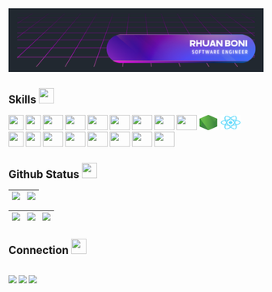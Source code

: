  <img src="novoheader.png" />
 
## Skills <img height="30" width="30" src="https://cdn-icons-png.flaticon.com/512/4614/4614145.png" />
<div style="display: inline_block">
 <img height="30" width="30" src="https://cdn-icons-png.flaticon.com/512/6009/6009939.png" />
 <img height="30" width="30" src="https://upload.wikimedia.org/wikipedia/commons/5/59/Empty.png" />
 <img height="30" width="40" src="https://cdn.jsdelivr.net/gh/devicons/devicon@latest/icons/python/python-original.svg" />
 <img height="30" width="40" src="https://cdn.jsdelivr.net/gh/devicons/devicon@latest/icons/html5/html5-original.svg" />
 <img height="30" width="40" src="https://cdn.jsdelivr.net/gh/devicons/devicon@latest/icons/css3/css3-original.svg" />
<img height="30" width="40" src="https://cdn.jsdelivr.net/gh/devicons/devicon@latest/icons/javascript/javascript-original.svg" />
 <img height="30" width="40" src="https://cdn.jsdelivr.net/gh/devicons/devicon@latest/icons/bootstrap/bootstrap-original.svg" />
 <img height="30" width="40" src="https://cdn.jsdelivr.net/gh/devicons/devicon@latest/icons/c/c-original.svg" />
 <img height="30" width="40" src="https://cdn.jsdelivr.net/gh/devicons/devicon@latest/icons/java/java-original.svg" />
<img height="30" width="40" src="https://github.com/devicons/devicon/blob/master/icons/nodejs/nodejs-original.svg" />
<img height="30" width="40" src="https://github.com/devicons/devicon/blob/master/icons/react/react-original.svg" />
</div>

<div style="display: inline_block">
 <img height="30" width="30" src="https://cdn-icons-png.flaticon.com/512/8759/8759159.png" />
 <img height="30" width="30" src="https://upload.wikimedia.org/wikipedia/commons/5/59/Empty.png" />
 <img height="30" width="40" src="https://cdn.jsdelivr.net/gh/devicons/devicon@latest/icons/git/git-original.svg" />
 <img height="30" width="40" src="https://cdn.jsdelivr.net/gh/devicons/devicon@latest/icons/github/github-original.svg" />
<img height="30" width="40" src="https://cdn.jsdelivr.net/gh/devicons/devicon@latest/icons/vscode/vscode-original.svg" />
<img height="30" width="40" src="https://cdn.jsdelivr.net/gh/devicons/devicon@latest/icons/intellij/intellij-original.svg" />
<img height="30" width="40" src="https://cdn.jsdelivr.net/gh/devicons/devicon@latest/icons/canva/canva-original.svg" />
<img height="30" width="40" src="https://cdn.jsdelivr.net/gh/devicons/devicon@latest/icons/figma/figma-original.svg" />
</div>

## Github Status <img height="30" width="30" src="https://cdn-icons-png.freepik.com/512/5024/5024509.png" />
|![](http://github-profile-summary-cards.vercel.app/api/cards/profile-details?username=Rhuan-aa&theme=tokyonight) | ![](http://github-profile-summary-cards.vercel.app/api/cards/productive-time?username=Rhuan-aa&theme=tokyonight&utcOffset=8) |
| :-: | :-: |

| ![](http://github-profile-summary-cards.vercel.app/api/cards/stats?username=Rhuan-aa&theme=tokyonight) | ![](http://github-profile-summary-cards.vercel.app/api/cards/repos-per-language?username=Rhuan-aa&theme=tokyonight) | ![](http://github-profile-summary-cards.vercel.app/api/cards/most-commit-language?username=Rhuan-aa&theme=tokyonight) 
| :-: | :-: | :-: |

## Connection <img height="30" width="30" src="https://static.vecteezy.com/system/resources/thumbnails/018/923/768/small_2x/timeline-diagram-template-png.png" />
<div style="display: inline_block"><br>
  <a href="https://www.instagram.com/rhuan_aa/"><img align="center" src="https://img.shields.io/badge/Instagram-D62976?style=for-the-badge&logo=instagram&logoColor=white"></a>
  <a href="https://www.linkedin.com/in/rhuan-andrade-5b50ab302/"><img align="center" src="https://img.shields.io/badge/-LinkedIn-%230077B5?style=for-the-badge&logo=linkedin&logoColor=white"></a>
  <a href = "mailto: rhuanandrey@gmail.com"><img align="center" src="https://img.shields.io/badge/Gmail-BB001B?style=for-the-badge&logo=gmail&logoColor=white" target="_blank"></a>
</div>


